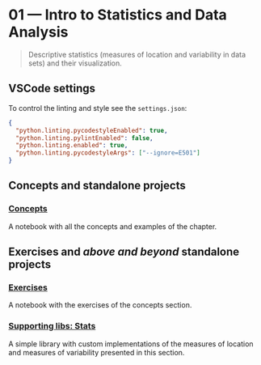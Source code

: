 # 01 &mdash; Intro to Statistics and Data Analysis
> Descriptive statistics (measures of location and variability in data sets) and their visualization.

## VSCode settings

To control the linting and style see the `settings.json`:

```json
{
  "python.linting.pycodestyleEnabled": true,
  "python.linting.pylintEnabled": false,
  "python.linting.enabled": true,
  "python.linting.pycodestyleArgs": ["--ignore=E501"]
}
```


## Concepts and standalone projects

### [Concepts](./01-concepts/intro-to-statistics-and-data-analysis.ipynb)
A notebook with all the concepts and examples of the chapter.


## Exercises and *above and beyond* standalone projects

### [Exercises](./e01-exercises/intro-to-statistics-and-data-analysis-exercises.ipynb)
A notebook with the exercises of the concepts section.

### [Supporting libs: Stats](./e01-exercises/libs/stats.py)
A simple library with custom implementations of the measures of location and measures of variability presented in this section.

